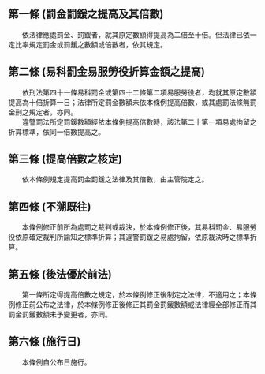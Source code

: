 第一條 (罰金罰鍰之提高及其倍數)
-------------------------------
　　依法律應處罰金、罰鍰者，就其原定數額得提高為二倍至十倍。但法律已依一定比率規定罰金或罰鍰之數額或倍數者，依其規定。  


第二條 (易科罰金易服勞役折算金額之提高)
---------------------------------------
　　依刑法第四十一條易科罰金或第四十二條第二項易服勞役者，均就其原定數額提高為十倍折算一日；法律所定罰金數額未依本條例提高倍數，或其處罰法條無罰金刑之規定者，亦同。  
　　違警罰法所定罰鍰數額經依本條例提高倍數時，該法第二十第一項易處拘留之折算標準，依同一倍數提高之。  


第三條 (提高倍數之核定)
-----------------------
　　依本條例規定提高罰金罰鍰之法律及其倍數，由主管院定之。  


第四條 (不溯既往)
-----------------
　　本條例修正前所為處罰之裁判或裁決，於本條例修正後，其易科罰金、易服勞役依原確定裁判所諭知之標準折算；其違警罰鍰之易處拘留，依原裁決時之標準折算。  


第五條 (後法優於前法)
---------------------
　　第一條所定得提高倍數之規定，於本條例修正後制定之法律，不適用之；本條例修正前公布之法律，於本條例修正後修正其罰金罰鍰數額或法律經全部修正而其罰金罰鍰數額未予變更者，亦同。  


第六條 (施行日)
---------------
　　本條例自公布日施行。